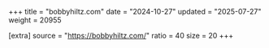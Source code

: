 +++
title = "bobbyhiltz.com"
date = "2024-10-27"
updated = "2025-07-27"
weight = 20955

[extra]
source = "https://bobbyhiltz.com/"
ratio = 40
size = 20
+++
